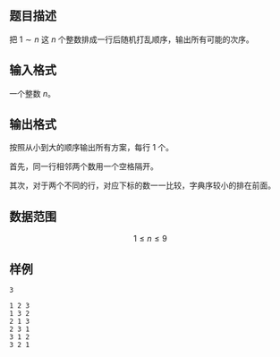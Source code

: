 ## 题目描述

把 $1∼n$ 这 $n$ 个整数排成一行后随机打乱顺序，输出所有可能的次序。

## 输入格式

一个整数 $n$。

## 输出格式

按照从小到大的顺序输出所有方案，每行 $1$ 个。

首先，同一行相邻两个数用一个空格隔开。

其次，对于两个不同的行，对应下标的数一一比较，字典序较小的排在前面。

## 数据范围

$$ 1 \leq n \leq 9$$

## 样例

```input1
3
```

```output1
1 2 3
1 3 2
2 1 3
2 3 1
3 1 2
3 2 1
```
